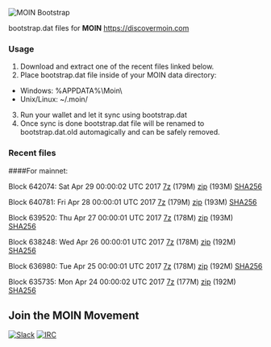 ![MOIN Bootstrap](https://i.imgur.com/KjM1jMp.jpg)

bootstrap.dat files for **MOIN** https://discovermoin.com

### Usage

1. Download and extract one of the recent files linked below.
2. Place bootstrap.dat file inside of your MOIN data directory:
 - Windows: %APPDATA%\Moin\
 - Unix/Linux: ~/.moin/
3. Run your wallet and let it sync using bootstrap.dat
4. Once sync is done bootstrap.dat file will be renamed to bootstrap.dat.old automagically and can be safely removed.


### Recent files

####For mainnet:

Block 642074: Sat Apr 29 00:00:02 UTC 2017 [7z](https://transfer.sh/w6ZG7/bootstrap.dat.20170429.7z) (179M) [zip](https://transfer.sh/lP0fK/bootstrap.dat.20170429.zip) (193M) [SHA256](https://transfer.sh/JWgJC/sha256.txt)

Block 640781: Fri Apr 28 00:00:01 UTC 2017 [7z](https://transfer.sh/l2woa/bootstrap.dat.20170428.7z) (179M) [zip](https://transfer.sh/KISnw/bootstrap.dat.20170428.zip) (193M) [SHA256](https://transfer.sh/2fBwZ/sha256.txt)

Block 639520: Thu Apr 27 00:00:01 UTC 2017 [7z](https://transfer.sh/ohl7U/bootstrap.dat.20170427.7z) (178M) [zip](https://transfer.sh/SLzN4/bootstrap.dat.20170427.zip) (193M) [SHA256](https://transfer.sh/166fZn/sha256.txt)

Block 638248: Wed Apr 26 00:00:01 UTC 2017 [7z](https://transfer.sh/4sL4C/bootstrap.dat.20170426.7z) (178M) [zip](https://transfer.sh/TmS6U/bootstrap.dat.20170426.zip) (192M) [SHA256](https://transfer.sh/qr9Xx/sha256.txt)

Block 636980: Tue Apr 25 00:00:01 UTC 2017 [7z](https://transfer.sh/4smOo/bootstrap.dat.20170425.7z) (178M) [zip](https://transfer.sh/ho8Ya/bootstrap.dat.20170425.zip) (192M) [SHA256](https://transfer.sh/5jOAU/sha256.txt)

Block 635735: Mon Apr 24 00:00:02 UTC 2017 [7z](https://transfer.sh/M46Q1/bootstrap.dat.20170424.7z) (177M) [zip](https://transfer.sh/eVfce/bootstrap.dat.20170424.zip) (192M) [SHA256](https://transfer.sh/10QUwq/sha256.txt)

## Join the MOIN Movement

[![Slack](https://i.imgur.com/Xy0IEJN.png)](https://discovermoin.herokuapp.com)
[![IRC](http://i.imgur.com/amUnKGQ.png)](https://kiwiirc.com/client/irc.freenode.net/#moin-crypto)

